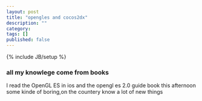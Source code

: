```yaml
---
layout: post
title: "opengles and cocos2dx"
description: ""
category: 
tags: []
published: false
---
```

{% include JB/setup %}
### all my knowlege come from books
  I read the OpenGL ES in ios and the opengl es 2.0 guide book this afternoon
some kinde of boring,on the countery know a lot of new things
